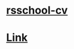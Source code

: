 # [rsschool-cv](https://estatelelashvili.github.io/rsschool-cv/cv)
# [Link](https://estatelelashvili.github.io/rsschool-c/)
